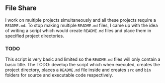 ## File Share

I work on multiple projects simultaneously and all these projects require a `README.md`.
To stop making multiple `README.md` files, I came up with the idea of writing a script
which would create `README.md` files and place them in specified project directories.

### TODO

This script is very basic and limited so the `README.md` files will only contain 
a basic title. The TODO: develop the script which when executed, creates the project
directory, places a `README.md` file inside and creates `src` and `bin` folders for
source and executable code respectively.

